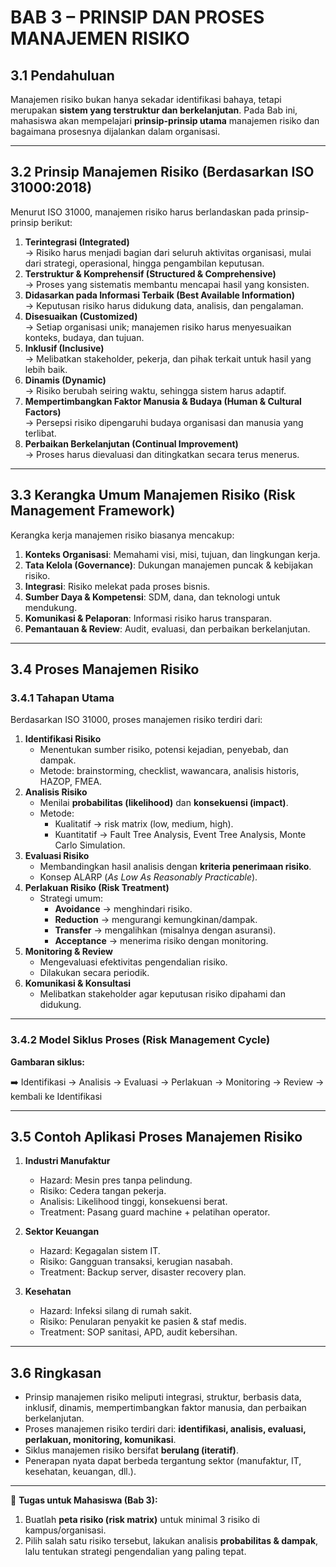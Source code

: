 # **BAB 3 – PRINSIP DAN PROSES MANAJEMEN RISIKO**

## 3.1 Pendahuluan

Manajemen risiko bukan hanya sekadar identifikasi bahaya, tetapi merupakan **sistem yang terstruktur dan berkelanjutan**. Pada Bab ini, mahasiswa akan mempelajari **prinsip-prinsip utama** manajemen risiko dan bagaimana prosesnya dijalankan dalam organisasi.

---

## 3.2 Prinsip Manajemen Risiko (Berdasarkan ISO 31000:2018)

Menurut ISO 31000, manajemen risiko harus berlandaskan pada prinsip-prinsip berikut:
1. **Terintegrasi (Integrated)**  
    → Risiko harus menjadi bagian dari seluruh aktivitas organisasi, mulai dari strategi, operasional, hingga pengambilan keputusan.    
2. **Terstruktur & Komprehensif (Structured & Comprehensive)**  
    → Proses yang sistematis membantu mencapai hasil yang konsisten.    
3. **Didasarkan pada Informasi Terbaik (Best Available Information)**  
    → Keputusan risiko harus didukung data, analisis, dan pengalaman.    
4. **Disesuaikan (Customized)**  
    → Setiap organisasi unik; manajemen risiko harus menyesuaikan konteks, budaya, dan tujuan.
5. **Inklusif (Inclusive)**  
    → Melibatkan stakeholder, pekerja, dan pihak terkait untuk hasil yang lebih baik.    
6. **Dinamis (Dynamic)**  
    → Risiko berubah seiring waktu, sehingga sistem harus adaptif.    
7. **Mempertimbangkan Faktor Manusia & Budaya (Human & Cultural Factors)**  
    → Persepsi risiko dipengaruhi budaya organisasi dan manusia yang terlibat.    
8. **Perbaikan Berkelanjutan (Continual Improvement)**  
    → Proses harus dievaluasi dan ditingkatkan secara terus menerus.    

---
## 3.3 Kerangka Umum Manajemen Risiko (Risk Management Framework)

Kerangka kerja manajemen risiko biasanya mencakup:
1. **Konteks Organisasi**: Memahami visi, misi, tujuan, dan lingkungan kerja.    
2. **Tata Kelola (Governance)**: Dukungan manajemen puncak & kebijakan risiko.    
3. **Integrasi**: Risiko melekat pada proses bisnis.    
4. **Sumber Daya & Kompetensi**: SDM, dana, dan teknologi untuk mendukung.    
5. **Komunikasi & Pelaporan**: Informasi risiko harus transparan.    
6. **Pemantauan & Review**: Audit, evaluasi, dan perbaikan berkelanjutan.    

---

## 3.4 Proses Manajemen Risiko

### 3.4.1 Tahapan Utama

Berdasarkan ISO 31000, proses manajemen risiko terdiri dari:
1. **Identifikasi Risiko**    
    - Menentukan sumber risiko, potensi kejadian, penyebab, dan dampak.        
    - Metode: brainstorming, checklist, wawancara, analisis historis, HAZOP, FMEA.        
2. **Analisis Risiko**    
    - Menilai **probabilitas (likelihood)** dan **konsekuensi (impact)**.        
    - Metode:        
        - Kualitatif → risk matrix (low, medium, high).            
        - Kuantitatif → Fault Tree Analysis, Event Tree Analysis, Monte Carlo Simulation.            
3. **Evaluasi Risiko**    
    - Membandingkan hasil analisis dengan **kriteria penerimaan risiko**.        
    - Konsep ALARP (_As Low As Reasonably Practicable_).        
4. **Perlakuan Risiko (Risk Treatment)**    
    - Strategi umum:        
        - **Avoidance** → menghindari risiko.            
        - **Reduction** → mengurangi kemungkinan/dampak.            
        - **Transfer** → mengalihkan (misalnya dengan asuransi).            
        - **Acceptance** → menerima risiko dengan monitoring.            
5. **Monitoring & Review**    
    - Mengevaluasi efektivitas pengendalian risiko.        
    - Dilakukan secara periodik.        
6. **Komunikasi & Konsultasi**    
    - Melibatkan stakeholder agar keputusan risiko dipahami dan didukung.
        

---

### 3.4.2 Model Siklus Proses (Risk Management Cycle)

**Gambaran siklus:**

➡️ Identifikasi → Analisis → Evaluasi → Perlakuan → Monitoring → Review → kembali ke Identifikasi

---

## 3.5 Contoh Aplikasi Proses Manajemen Risiko

1. **Industri Manufaktur**
    
    - Hazard: Mesin pres tanpa pelindung.        
    - Risiko: Cedera tangan pekerja.        
    - Analisis: Likelihood tinggi, konsekuensi berat.        
    - Treatment: Pasang guard machine + pelatihan operator.
        
2. **Sektor Keuangan**
    
    - Hazard: Kegagalan sistem IT.        
    - Risiko: Gangguan transaksi, kerugian nasabah.        
    - Treatment: Backup server, disaster recovery plan.
        
3. **Kesehatan**
    
    - Hazard: Infeksi silang di rumah sakit.        
    - Risiko: Penularan penyakit ke pasien & staf medis.        
    - Treatment: SOP sanitasi, APD, audit kebersihan.
        

---

## 3.6 Ringkasan

- Prinsip manajemen risiko meliputi integrasi, struktur, berbasis data, inklusif, dinamis, mempertimbangkan faktor manusia, dan perbaikan berkelanjutan.    
- Proses manajemen risiko terdiri dari: **identifikasi, analisis, evaluasi, perlakuan, monitoring, komunikasi**.    
- Siklus manajemen risiko bersifat **berulang (iteratif)**.    
- Penerapan nyata dapat berbeda tergantung sektor (manufaktur, IT, kesehatan, keuangan, dll.).
    

---

📌 **Tugas untuk Mahasiswa (Bab 3):**

1. Buatlah **peta risiko (risk matrix)** untuk minimal 3 risiko di kampus/organisasi.    
2. Pilih salah satu risiko tersebut, lakukan analisis **probabilitas & dampak**, lalu tentukan strategi pengendalian yang paling tepat.
    
